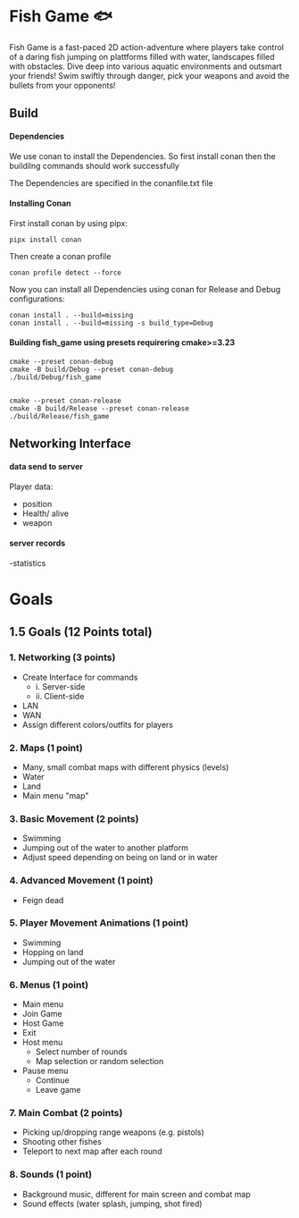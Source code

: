# Fish Game 🐟

 Fish Game is a fast-paced 2D action-adventure where players take control of a daring fish jumping on plattforms filled with water, landscapes filled with obstacles. Dive deep into various aquatic environments and outsmart your friends! Swim swiftly through danger, pick your weapons and avoid the bullets from your opponents!

## Build

#### Dependencies

We use conan to install the Dependencies.
So first install conan then the buildilng commands should work successfully

The Dependencies are specified in the conanfile.txt file

#### Installing Conan

First install conan by using pipx:

```
pipx install conan
```

Then create a conan profile

```
conan profile detect --force
```

Now you can install all Dependencies using conan for Release and Debug configurations:

```
conan install . --build=missing
conan install . --build=missing -s build_type=Debug
```

#### Building fish_game using presets requirering cmake>=3.23

```
cmake --preset conan-debug
cmake -B build/Debug --preset conan-debug
./build/Debug/fish_game


cmake --preset conan-release
cmake -B build/Release --preset conan-release
./build/Release/fish_game
```

## Networking Interface

#### data send to server

Player data:

- position
- Health/ alive
- weapon

#### server records

-statistics

# Goals

## 1.5 Goals (12 Points total)

### 1. Networking (3 points)

- Create Interface for commands
  - i. Server-side
  - ii. Client-side
- LAN
- WAN
- Assign different colors/outfits for players

### 2. Maps (1 point)

- Many, small combat maps with different physics (levels)
- Water
- Land
- Main menu "map"

### 3. Basic Movement (2 points)

- Swimming
- Jumping out of the water to another platform
- Adjust speed depending on being on land or in water

### 4. Advanced Movement (1 point)

- Feign dead

### 5. Player Movement Animations (1 point)

- Swimming
- Hopping on land
- Jumping out of the water

### 6. Menus (1 point)

- Main menu
- Join Game
- Host Game
- Exit
- Host menu
  - Select number of rounds
  - Map selection or random selection
- Pause menu
  - Continue
  - Leave game

### 7. Main Combat (2 points)

- Picking up/dropping range weapons (e.g. pistols)
- Shooting other fishes
- Teleport to next map after each round

### 8. Sounds (1 point)

- Background music, different for main screen and combat map
- Sound effects (water splash, jumping, shot fired)
